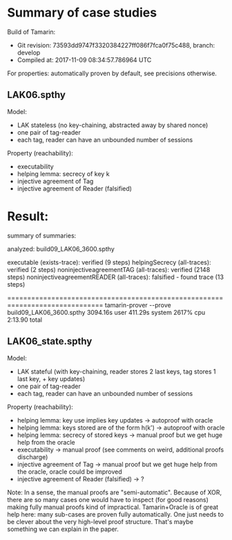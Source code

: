 # Summary of case studies

Build of Tamarin:
 - Git revision: 73593dd9747f3320384227ff086f7fca0f75c488, branch: develop
 - Compiled at: 2017-11-09 08:34:57.786964 UTC

For properties: automatically proven  by default, see precisions otherwise.

## LAK06.spthy
Model:
 - LAK stateless (no key-chaining, abstracted away by shared nonce)
 - one pair of tag-reader
 - each tag, reader can have an unbounded number of sessions

Property (reachability):
 - executability
 - helping lemma: secrecy of key k
 - injective agreement of Tag
 - injective agreement of Reader (falsified)
 
 Result:
 ==============================================================================
 summary of summaries:
 
 analyzed: build09_LAK06_3600.spthy
 
   executable (exists-trace): verified (9 steps)
   helpingSecrecy (all-traces): verified (2 steps)
   noninjectiveagreementTAG (all-traces): verified (2148 steps)
   noninjectiveagreementREADER (all-traces): falsified - found trace (13 steps)
		 
 ==============================================================================
tamarin-prover --prove build09_LAK06_3600.spthy  3094.16s user 411.29s system 2617% cpu 2:13.90 total
		 

## LAK06_state.spthy
Model:
 - LAK stateful (with key-chaining, reader stores 2 last keys, tag stores 1 last key, + key updates)
 - one pair of tag-reader
 - each tag, reader can have an unbounded number of sessions

Property (reachability):
 - helping lemma: key use implies key updates -> autoproof with oracle
 - helping lemma: keys stored are of the form h(k') -> autoproof with oracle
 - helping lemma: secrecy of stored keys -> manual proof but we get huge help from the oracle
 - executability -> manual proof (see comments on weird, additional proofs discharge)
 - injective agreement of Tag -> manual proof but we get huge help from the oracle, oracle could be improved
 - injective agreement of Reader (falsified) -> ?

Note:
In a sense, the manual proofs are "semi-automatic".
Because of XOR, there are so many cases one would have to inspect (for good reasons) making fully manual proofs kind of impractical. Tamarin+Oracle is of great help here: many sub-cases are proven fully automatically. One just needs to be clever about the very high-level proof structure. That's maybe something we can explain in the paper.
